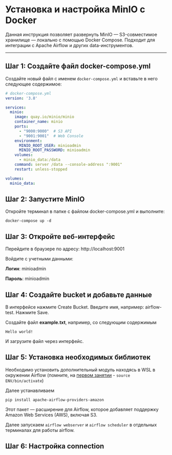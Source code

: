 # Установка и настройка MinIO с Docker

Данная инструкция позволяет развернуть MinIO — S3-совместимое хранилище — локально с помощью Docker Compose. Подходит для интеграции с Apache Airflow и других data-инструментов.

---

## Шаг 1: Создайте файл docker-compose.yml

Создайте новый файл с именем `docker-compose.yml` и вставьте в него следующее содержимое:

```yaml
# docker-compose.yml
version: '3.8'

services:
  minio:
    image: quay.io/minio/minio
    container_name: minio
    ports:
      - "9000:9000"  # S3 API
      - "9001:9001"  # Web Console
    environment:
      MINIO_ROOT_USER: minioadmin
      MINIO_ROOT_PASSWORD: minioadmin
    volumes:
      - minio_data:/data
    command: server /data --console-address ":9001"
    restart: unless-stopped

volumes:
  minio_data:
```

## Шаг 2: Запустите MinIO
Откройте терминал в папке с файлом docker-compose.yml и выполните:
```
docker-compose up -d
```

## Шаг 3: Откройте веб-интерфейс
Перейдите в браузере по адресу: http://localhost:9001

Войдите с учетными данными:


__Логин__: minioadmin

__Пароль__: minioadmin

## Шаг 4: Создайте bucket и добавьте данные
В интерфейсе нажмите Create Bucket.
Введите имя, например: airflow-test.
Нажмите Save.

Создайте файл __example.txt__, например, со следующим содержимым

```
Hello world!
```

И загрузите файл через интерфейс.

## Шаг 5: Установка необходимых библиотек

Необходимо установить дополнительный модуль находясь в WSL в окружении Airflow (помните, на [первом занятии](https://github.com/MaratNotes/marat_notes/tree/master/how_data_works-practice_cases/airflow_wsl) - 
`source ENV/bin/activate`)

Далее устанавливаем

```
pip install apache-airflow-providers-amazon
```

Этот пакет — расширение для Airflow, которое добавляет поддержку Amazon Web Services (AWS), включая S3.

Далее запускаем `airflow webserver` и `airflow scheduler` в отдельных терминалах для работы airflow.

## Шаг 6: Настройка connection
